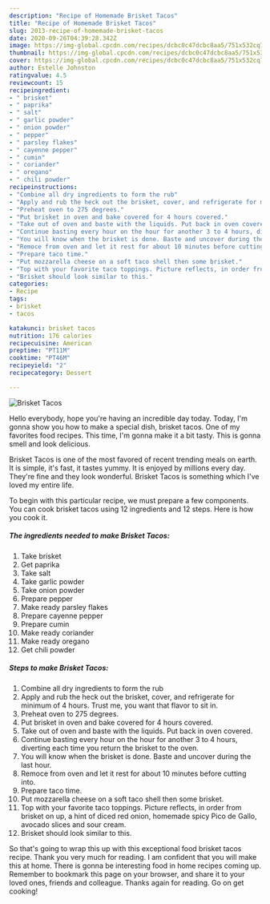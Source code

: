 ```yaml
---
description: "Recipe of Homemade Brisket Tacos"
title: "Recipe of Homemade Brisket Tacos"
slug: 2013-recipe-of-homemade-brisket-tacos
date: 2020-09-26T04:39:28.342Z
image: https://img-global.cpcdn.com/recipes/dcbc0c47dcbc8aa5/751x532cq70/brisket-tacos-recipe-main-photo.jpg
thumbnail: https://img-global.cpcdn.com/recipes/dcbc0c47dcbc8aa5/751x532cq70/brisket-tacos-recipe-main-photo.jpg
cover: https://img-global.cpcdn.com/recipes/dcbc0c47dcbc8aa5/751x532cq70/brisket-tacos-recipe-main-photo.jpg
author: Estelle Johnston
ratingvalue: 4.5
reviewcount: 15
recipeingredient:
- " brisket"
- " paprika"
- " salt"
- " garlic powder"
- " onion powder"
- " pepper"
- " parsley flakes"
- " cayenne pepper"
- " cumin"
- " coriander"
- " oregano"
- " chili powder"
recipeinstructions:
- "Combine all dry ingredients to form the rub"
- "Apply and rub the heck out the brisket, cover, and refrigerate for minimum of 4 hours. Trust me, you want that flavor to sit in."
- "Preheat oven to 275 degrees."
- "Put brisket in oven and bake covered for 4 hours covered."
- "Take out of oven and baste with the liquids. Put back in oven covered."
- "Continue basting every hour on the hour for another 3 to 4 hours, diverting each time you return the brisket to the oven."
- "You will know when the brisket is done. Baste and uncover during the last hour."
- "Remoce from oven and let it rest for about 10 minutes before cutting into."
- "Prepare taco time."
- "Put mozzarella cheese on a soft taco shell then some brisket."
- "Top with your favorite taco toppings. Picture reflects, in order from brisket on up, a hint of diced red onion, homemade spicy Pico de Gallo, avocado slices and sour cream."
- "Brisket should look similar to this."
categories:
- Recipe
tags:
- brisket
- tacos

katakunci: brisket tacos 
nutrition: 176 calories
recipecuisine: American
preptime: "PT11M"
cooktime: "PT46M"
recipeyield: "2"
recipecategory: Dessert

---
```



![Brisket Tacos](https://img-global.cpcdn.com/recipes/dcbc0c47dcbc8aa5/751x532cq70/brisket-tacos-recipe-main-photo.jpg)

Hello everybody, hope you're having an incredible day today. Today, I'm gonna show you how to make a special dish, brisket tacos. One of my favorites food recipes. This time, I'm gonna make it a bit tasty. This is gonna smell and look delicious.



Brisket Tacos is one of the most favored of recent trending meals on earth. It is simple, it's fast, it tastes yummy. It is enjoyed by millions every day. They're fine and they look wonderful. Brisket Tacos is something which I've loved my entire life.


To begin with this particular recipe, we must prepare a few components. You can cook brisket tacos using 12 ingredients and 12 steps. Here is how you cook it.

<!--inarticleads1-->

##### The ingredients needed to make Brisket Tacos:

1. Take  brisket
1. Get  paprika
1. Take  salt
1. Take  garlic powder
1. Take  onion powder
1. Prepare  pepper
1. Make ready  parsley flakes
1. Prepare  cayenne pepper
1. Prepare  cumin
1. Make ready  coriander
1. Make ready  oregano
1. Get  chili powder




<!--inarticleads2-->

##### Steps to make Brisket Tacos:

1. Combine all dry ingredients to form the rub
1. Apply and rub the heck out the brisket, cover, and refrigerate for minimum of 4 hours. Trust me, you want that flavor to sit in.
1. Preheat oven to 275 degrees.
1. Put brisket in oven and bake covered for 4 hours covered.
1. Take out of oven and baste with the liquids. Put back in oven covered.
1. Continue basting every hour on the hour for another 3 to 4 hours, diverting each time you return the brisket to the oven.
1. You will know when the brisket is done. Baste and uncover during the last hour.
1. Remoce from oven and let it rest for about 10 minutes before cutting into.
1. Prepare taco time.
1. Put mozzarella cheese on a soft taco shell then some brisket.
1. Top with your favorite taco toppings. Picture reflects, in order from brisket on up, a hint of diced red onion, homemade spicy Pico de Gallo, avocado slices and sour cream.
1. Brisket should look similar to this.




So that's going to wrap this up with this exceptional food brisket tacos recipe. Thank you very much for reading. I am confident that you will make this at home. There is gonna be interesting food in home recipes coming up. Remember to bookmark this page on your browser, and share it to your loved ones, friends and colleague. Thanks again for reading. Go on get cooking!
